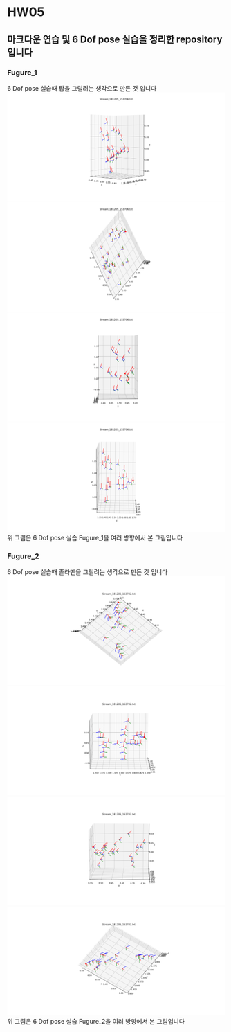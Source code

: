 # HW05

## 마크다운 연습 및 6 Dof pose 실습을 정리한 repository입니다

### Fugure_1

6 Dof pose 실습때 탑을 그릴려는 생각으로 만든 것 입니다
![Figure_1_1](Figure_1_1.svg)
![Figure_1_2](Figure_1_2.svg)
![Figure_1_3](Figure_1_3.svg)
![Figure_1_4](Figure_1_4.svg)
위 그림은 6 Dof pose 실습 Fugure_1을 여러 방향에서 본 그림입니다

### Fugure_2

6 Dof pose 실습때 졸라맨을 그릴려는 생각으로 만든 것 입니다
![Figure_2_1](Figure_2_1.svg)
![Figure_2_2](Figure_2_2.svg)
![Figure_2_3](Figure_2_3.svg)
![Figure_2_4](Figure_2_4.svg)
위 그림은 6 Dof pose 실습 Fugure_2을 여러 방향에서 본 그림입니다
